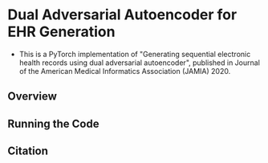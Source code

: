 # Dual Adversarial Autoencoder for EHR Generation

- This is a PyTorch implementation of "Generating sequential electronic health records using dual adversarial autoencoder", published in Journal of the American Medical Informatics Association (JAMIA) 2020.

## Overview

## Running the Code

## Citation
